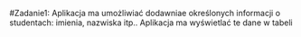 #Zadanie1:
Aplikacja ma umożliwiać dodawniae określonych informacji o studentach: imienia, nazwiska itp..
Aplikacja ma wyświetlać te dane w tabeli
